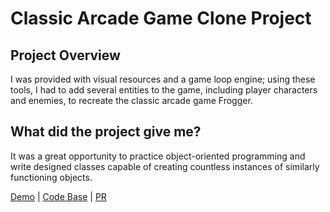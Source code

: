 # Classic Arcade Game Clone Project

## Project Overview

I was provided with visual resources and a game loop engine; using these tools, I had to add several entities to the game, including player characters and enemies, to recreate the classic arcade game Frogger.

## What did the project give me?

It was a great opportunity to practice object-oriented programming and write designed classes capable of creating countless instances of similarly functioning objects.

[Demo](https://chernetskyi8704.github.io/Frogger-OOP/) |
[Code Base](https://github.com/chernetskyi8704/Frogger-OOP) |
[PR](https://github.com/kottans/frontend-2022-homeworks/pull/529)
